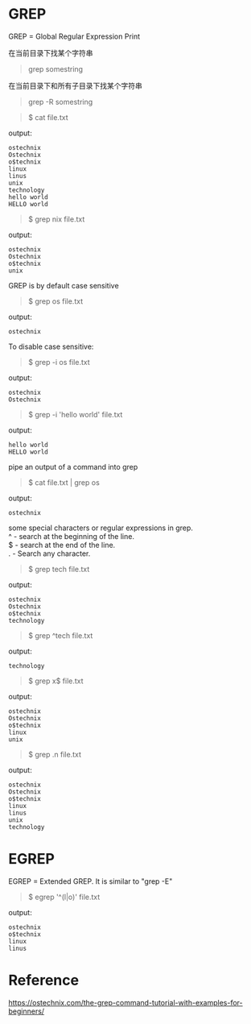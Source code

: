 # GREP
GREP = Global Regular Expression Print  

在当前目录下找某个字符串  
> grep somestring

在当前目录下和所有子目录下找某个字符串  
> grep -R somestring


> $ cat file.txt

output:  
```
ostechnix
Ostechnix
o$technix
linux
linus
unix
technology
hello world
HELLO world
```

> $ grep nix file.txt


output:  
```
ostechnix
Ostechnix
o$technix
unix
```

GREP is by default case sensitive  
> $ grep os file.txt 

output:  
```
ostechnix
```

To disable case sensitive:  
> $ grep -i os file.txt 


output:  
```
ostechnix
Ostechnix
```

> $ grep -i 'hello world' file.txt 

output:  
```
hello world
HELLO world
```

pipe an output of a command into grep  
> $ cat file.txt | grep os

output:  
```
ostechnix
```

some special characters or regular expressions in grep.  
^ - search at the beginning of the line.  
$ - search at the end of the line.  
. - Search any character.  

> $ grep tech file.txt

output:  
```
ostechnix
Ostechnix
o$technix
technology
```

> $ grep ^tech file.txt

output:  
```
technology
```

> $ grep x$ file.txt

output:  
```
ostechnix
Ostechnix
o$technix
linux
unix
```

> $ grep .n file.txt

output:  
```
ostechnix
Ostechnix
o$technix
linux
linus
unix
technology
```


# EGREP
EGREP = Extended GREP. It is similar to "grep -E"   

> $ egrep '^(l|o)' file.txt

output:
```
ostechnix
o$technix
linux
linus
```


# Reference
https://ostechnix.com/the-grep-command-tutorial-with-examples-for-beginners/  




